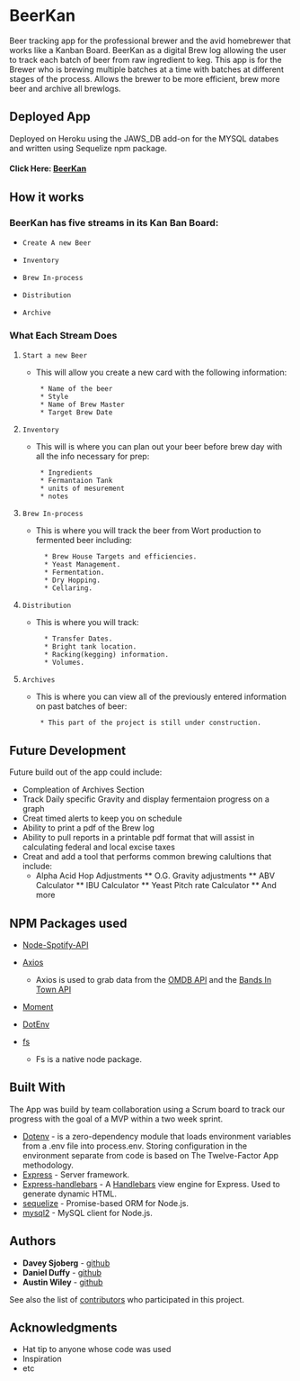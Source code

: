 # BeerKan

Beer tracking app for the professional brewer and the avid homebrewer that works like a Kanban Board.  BeerKan as a digital Brew log allowing the user to track each batch of beer from raw ingredient to keg. This app is for the Brewer who is brewing multiple batches at a time with batches at different stages of the process.  Allows the brewer to be more efficient, brew more beer and archive all brewlogs.

## Deployed App
Deployed on Heroku using the JAWS_DB add-on for the MYSQL databes and written using Sequelize npm package.  
#### Click Here: [BeerKan](https://cryptic-fjord-74772.herokuapp.com/)
##

## How it works

### BeerKan has five streams in its Kan Ban Board:

   * `Create A new Beer`

   * `Inventory`

   * `Brew In-process`

   * `Distribution`
   
   * `Archive`

### What Each Stream Does

1. `Start a new Beer`

   * This will allow you create a new card with the following information:

      ```
       * Name of the beer
       * Style
       * Name of Brew Master
       * Target Brew Date
      ```
  
2. `Inventory`

   * This will is where you can plan out your beer before brew day with all the info necessary for prep:

      ```
       * Ingredients
       * Fermantaion Tank 
       * units of mesurement
       * notes
     ```
  
3. `Brew In-process`

   * This is where you will track the beer from Wort production to fermented beer including:

     ```
       * Brew House Targets and efficiencies.
       * Yeast Management.
       * Fermentation.
       * Dry Hopping.
       * Cellaring.
     ```
  
4. `Distribution`

   * This is where you will track:

     ```
       * Transfer Dates.
       * Bright tank location.
       * Racking(kegging) information.
       * Volumes.
     ```

4. `Archives`

   * This is where you can view all of the previously entered information on past batches of beer:

     ```
      * This part of the project is still under construction.
     ```

 ## Future Development
  Future build out of the app could include: 
 * Compleation of Archives Section
 * Track Daily specific Gravity and display fermentaion progress on a graph
 * Creat timed alerts to keep you on schedule
 * Ability to print a pdf of the Brew log
 * Ability to pull reports in a printable pdf format that will assist in calculating federal and local excise taxes
 * Creat and add a tool that performs common brewing calultions that include:
    * Alpha Acid Hop Adjustments
    ** O.G. Gravity adjustments
    ** ABV Calculator
    ** IBU Calculator
    ** Yeast Pitch rate Calculator
    ** And more

## NPM Packages used

   * [Node-Spotify-API](https://www.npmjs.com/package/node-spotify-api)

   * [Axios](https://www.npmjs.com/package/axios)

     * Axios is used to grab data from the [OMDB API](http://www.omdbapi.com) and the [Bands In Town API](http://www.artists.bandsintown.com/bandsintown-api)

   * [Moment](https://www.npmjs.com/package/moment)

   * [DotEnv](https://www.npmjs.com/package/dotenv)

   * [fs](https://www.npmjs.com/package/file-system)
      * Fs is a native node package.

## Built With
The App was build by team collaboration using a Scrum board to track our progress with the goal of a MVP within a two week sprint. 
* [Dotenv](https://www.npmjs.com/package/dotenv) - is a zero-dependency module that loads environment variables from a .env file into process.env. Storing configuration in the environment separate from code is based on The Twelve-Factor App methodology.
* [Express](https://www.npmjs.com/package/express) - Server framework.
* [Express-handlebars](https://rometools.github.io/rome/) - A [Handlebars](https://www.npmjs.com/package/handlebars) view engine for Express. Used to generate dynamic HTML.
* [sequelize](http://docs.sequelizejs.com/) -  Promise-based ORM for Node.js.
* [mysql2](https://www.npmjs.com/package/mysql2) - MySQL client for Node.js.

## Authors

* **Davey Sjoberg** - [github](https://github.com/daveysjobey)
* **Daniel Duffy** - [github](https://github.com/dpd1208)
* **Austin Wiley** - [github](https://gist.github.com/AustinWiley)

See also the list of [contributors](https://github.com/daveysjobey/brewIQ/graphs/contributors) who participated in this project.

## Acknowledgments

* Hat tip to anyone whose code was used
* Inspiration
* etc
